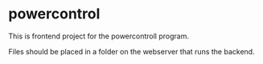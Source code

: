 powercontrol
============

This is frontend project for the powercontroll program.

Files should be placed in a folder on the webserver that runs the backend.
